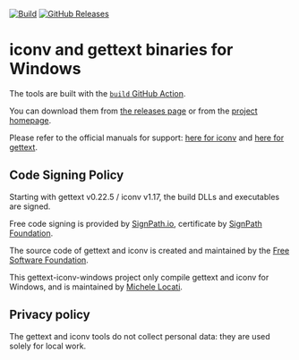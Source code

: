 [![Build](https://github.com/mlocati/gettext-iconv-windows/actions/workflows/build.yml/badge.svg)](https://github.com/mlocati/gettext-iconv-windows/actions/workflows/build.yml)
[![GitHub Releases](https://img.shields.io/github/downloads/mlocati/gettext-iconv-windows/total.svg?style=flat-square)](https://github.com/mlocati/gettext-iconv-windows/releases)

# iconv and gettext binaries for Windows

The tools are built with the [`build` GitHub Action](https://github.com/mlocati/gettext-iconv-windows/actions/workflows/build.yml).

You can download them from [the releases page](https://github.com/mlocati/gettext-iconv-windows/releases) or from the [project homepage](https://mlocati.github.io/articles/gettext-iconv-windows.html).

Please refer to the official manuals for support: [here for iconv](https://www.gnu.org/software/libiconv/) and [here for gettext](https://www.gnu.org/software/gettext/).


## Code Signing Policy

Starting with gettext v0.22.5 / iconv v1.17, the build DLLs and executables are signed.

Free code signing is provided by [SignPath.io](https://about.signpath.io/), certificate by [SignPath Foundation](https://signpath.org/).

The source code of gettext and iconv is created and maintained by the [Free Software Foundation](https://www.fsf.org/).

This gettext-iconv-windows project only compile gettext and iconv for Windows, and is maintained by [Michele Locati](https://mlocati.github.io).

## Privacy policy

The gettext and iconv tools do not collect personal data: they are used solely for local work.
